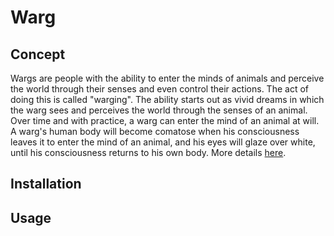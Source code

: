 # Warg

## Concept
Wargs are people with the ability to enter the minds of animals and perceive the world through their senses and even control their actions. The act of doing this is called "warging". The ability starts out as vivid dreams in which the warg sees and perceives the world through the senses of an animal. Over time and with practice, a warg can enter the mind of an animal at will. A warg's human body will become comatose when his consciousness leaves it to enter the mind of an animal, and his eyes will glaze over white, until his consciousness returns to his own body. More details [here](http://gameofthrones.wikia.com/wiki/Warg).

## Installation

## Usage
